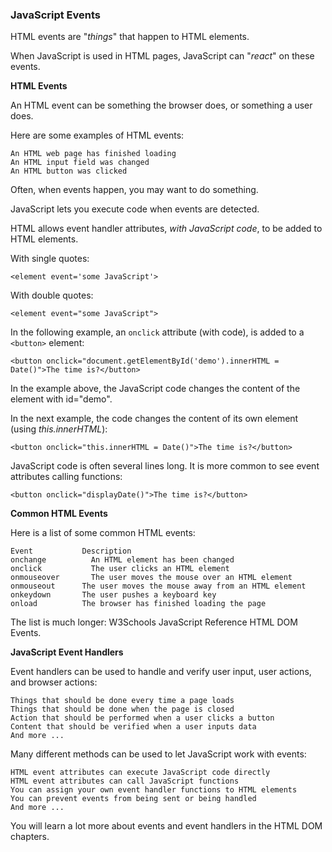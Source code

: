 ### JavaScript Events


HTML events are "_things_" that happen to HTML elements.

When JavaScript is used in HTML pages, JavaScript can "_react_" on these events.

__HTML Events__

An HTML event can be something the browser does, or something a user does.

Here are some examples of HTML events:

    An HTML web page has finished loading
    An HTML input field was changed
    An HTML button was clicked

Often, when events happen, you may want to do something.

JavaScript lets you execute code when events are detected.

HTML allows event handler attributes, _with JavaScript code_, to be added to HTML elements.

With single quotes:
    
    <element event='some JavaScript'>

With double quotes:

    <element event="some JavaScript">

In the following example, an `onclick` attribute (with code), is added to a `<button>` element:

    <button onclick="document.getElementById('demo').innerHTML = Date()">The time is?</button>

In the example above, the JavaScript code changes the content of the element with id="demo".

In the next example, the code changes the content of its own element (using _this.innerHTML_):

    <button onclick="this.innerHTML = Date()">The time is?</button>

JavaScript code is often several lines long. It is more common to see event attributes calling functions:

    <button onclick="displayDate()">The time is?</button>


__Common HTML Events__

Here is a list of some common HTML events:

    Event 	        Description
    onchange 	      An HTML element has been changed
    onclick 	      The user clicks an HTML element
    onmouseover 	  The user moves the mouse over an HTML element
    onmouseout 	    The user moves the mouse away from an HTML element
    onkeydown 	    The user pushes a keyboard key
    onload 	        The browser has finished loading the page

The list is much longer: W3Schools JavaScript Reference HTML DOM Events.


__JavaScript Event Handlers__

Event handlers can be used to handle and verify user input, user actions, and browser actions:


    Things that should be done every time a page loads
    Things that should be done when the page is closed
    Action that should be performed when a user clicks a button
    Content that should be verified when a user inputs data
    And more ...

Many different methods can be used to let JavaScript work with events:


    HTML event attributes can execute JavaScript code directly
    HTML event attributes can call JavaScript functions
    You can assign your own event handler functions to HTML elements
    You can prevent events from being sent or being handled
    And more ...


You will learn a lot more about events and event handlers in the HTML DOM chapters.


